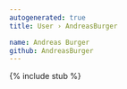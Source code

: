 ```yaml
---
autogenerated: true
title: User › AndreasBurger

name: Andreas Burger
github: AndreasBurger
---
```


{% include stub %}
